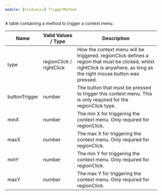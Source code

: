 ```yaml
---
module: [kind=misc] TriggerMethod
---
```


A table containing a method to trigger a context menu.

| Name          | Valid Values / Type      | Description                                                                                                                                                              |
| ------------- | ------------------------ | ------------------------------------------------------------------------------------------------------------------------------------------------------------------------ |
| type          | regionClick / rightClick | How the context menu will be triggered. regionClick defines a region that must be clicked, whilst rightClick is anywhere, as long as the right mouse button was pressed. |
| buttonTrigger | number                   | The button that must be pressed to trigger this context menu. This is only required for the regionClick type.                                                            |
| minX          | number                   | The min X for triggering the context menu. Only required for regionClick.                                                                                                |
| maxX          | number                   | The max X for triggering the context menu. Only required for regionClick.                                                                                                |
| minY          | number                   | The min Y for triggering the context menu. Only required for regionClick.                                                                                                |
| maxY          | number                   | The max Y for triggering the context menu. Only required for regionClick.                                                                                                |
